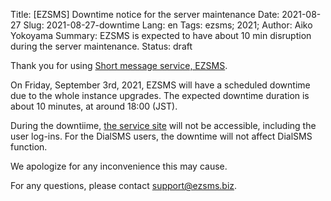 Title: [EZSMS] Downtime notice for the server maintenance 
Date: 2021-08-27
Slug: 2021-08-27-downtime
Lang: en
Tags: ezsms; 2021;
Author: Aiko Yokoyama
Summary: EZSMS is expected to have about 10 min disruption during the server maintenance.
Status: draft

Thank you for using [Short message service, EZSMS](https://www.ezsms.biz/).

On Friday, September 3rd, 2021, EZSMS will have a scheduled downtime due to the whole instance upgrades.
The expected downtime duration is about 10 minutes, at around 18:00 (JST).

During the downtiime, [the service site](https://www.ezsms.biz/) will not be accessible, including the user log-ins.
For the DialSMS users, the downtime will not affect DialSMS function.

We apologize for any inconvenience this may cause. 

For any questions, please contact support@ezsms.biz.
